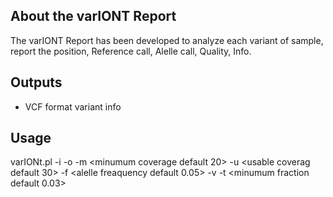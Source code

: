 ## About the varIONT Report ##

The varIONT Report has been developed to analyze each variant of sample, report the position, Reference call, Alelle call, Quality, Info.

## Outputs ##
* VCF format variant info

## Usage ##

varIONt.pl -i <mpileup file> -o <output formant default VCF> -m <minumum coverage default 20> -u <usable coverag default 30> -f <alelle freaquency default 0.05> -v <variant only> -t <minumum fraction default 0.03>
